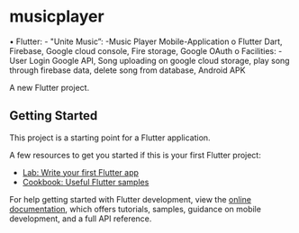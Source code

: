 # musicplayer


•	Flutter: -   "Unite Music”: -Music Player Mobile-Application
o	Flutter Dart, Firebase, Google cloud console, Fire storage, Google OAuth
o	Facilities: - User Login Google API, Song uploading on google cloud storage, play song through firebase data, delete song from database, Android APK


A new Flutter project.

## Getting Started

This project is a starting point for a Flutter application.

A few resources to get you started if this is your first Flutter project:

- [Lab: Write your first Flutter app](https://docs.flutter.dev/get-started/codelab)
- [Cookbook: Useful Flutter samples](https://docs.flutter.dev/cookbook)

For help getting started with Flutter development, view the
[online documentation](https://docs.flutter.dev/), which offers tutorials,
samples, guidance on mobile development, and a full API reference.
